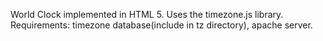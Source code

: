 World Clock implemented in HTML 5.
Uses the timezone.js library.
Requirements: timezone database(include in tz directory), apache server.